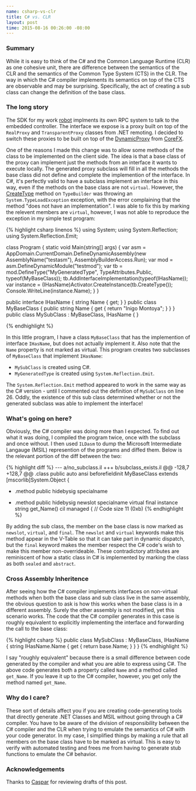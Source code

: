 ```yaml
---
name: csharp-vs-clr
title: C# vs. CLR
layout: post
time: 2015-08-16 00:26:00 -08:00
---
```


### Summary

While it is easy to think of the C# and the Common Language Runtime (CLR) as
one cohesive unit, there are difference between the semantics of the CLR and the
semantics of the Common Type System (CTS) in the CLR. The way in which the C#
compiler implements its semantics on top of the CTS are observable
and may be surprising. Specifically, the act of creating a sub class can change
the definition of the base class.

### The long story

The SDK for my work [robot][Robot] implments its own RPC system to talk to the
embedded controller. The interface we expose is a proxy built on top of the
`RealProxy` and `TransparentProxy` classes from .NET remoting. I decided to
switch these proxies to be built on top of the [DynamicProxy] from [CoreFX].

One of the reasons I made this change was to allow some methods of the class to
be implemented on the client side. The idea is that a base class of the proxy can implement
just the methods from an interface it wants to execute locally. The generated proxy
subclass will fill in all the methods the base class did not define and complete the
implemention of the interface. In C#, it's perfectly valid to have a subclass implement an
interface in this way, even if the methods on the base class are not `virtual`.
However, the [CreateType] method on `TypeBuilder` was throwing
an `System.TypeLoadException` exception, with the error complaining that the method
"does not have an implementation". I was able to fix this by marking the relevent
members are `virtual`, however, I was not able to reproduce the exception in my
simple test program:

{% highlight csharp linenos %}
using System;
using System.Reflection;
using System.Reflection.Emit;

class Program
{
    static void Main(string[] args)
    {
        var asm = AppDomain.CurrentDomain.DefineDynamicAssembly(new AssemblyName("testasm"), AssemblyBuilderAccess.Run);
        var mod = asm.DefineDynamicModule("testmod");
        var tb = mod.DefineType("MyGeneratedType", TypeAttributes.Public, typeof(MyBaseClass));
        tb.AddInterfaceImplementation(typeof(IHasName));
        var instance = (IHasName)Activator.CreateInstance(tb.CreateType());
        Console.WriteLine(instance.Name);
    }
}

public interface IHasName
{
    string Name { get; }
}
public class MyBaseClass
{
    public string Name { get { return "Inigo Montoya"; } }
}
public class MySubClass : MyBaseClass, IHasName { }

{% endhighlight %}

In this little program, I have a class `MyBaseClass` that has the implemention
of interface `IHasName`, but does not actually implement it. Also note that the
`Name` property is not marked as virtual. This program creates two subclasses of
`MyBaseClass` that implement `IHasName`:

  * `MySubClass` is created using C#.
  * `MyGeneratedType` is created using `System.Reflection.Emit`.

The `System.Reflection.Emit` method appeared to work in the same way as the C#
version - until I commented out the definition of `MySubClass` on line 26. Oddly, the
existence of this sub class determined whether or not the generated subclass was
able to implement the interface!

### What's going on here?

Obviously, the C# compiler was doing more than I expected. To find out what it was
doing, I compiled the program twice, once with the subclass and once without. I
then used `ILDasm` to dump the Microsoft Intermediate Langauge (MSIL) represention
of the programs and diffed them. Below is the relevant portion of the diff
between the two:

{% highlight diff %}
--- a/no_subclass.il
+++ b/subclass_exists.il
@@ -128,7 +128,7 @@
 .class public auto ansi beforefieldinit MyBaseClass
        extends [mscorlib]System.Object
 {
-  .method public hidebysig specialname
+  .method public hidebysig newslot specialname virtual final
           instance string get_Name() cil managed
   {
     // Code size       11 (0xb)
{% endhighlight %}

By adding the sub class, the member on the base class is now marked as `newslot`,
`virtual`, and `final`. The `newslot` and `virtual` keywords make this method
appear in the V-Table so that it can take part in dynamic dispatch, but the `final`
keyword makes the member respect the C# code's wish to make this member non-overrideable.
These contradictory attributes are reminiscent of how a static class in C# is
implemented by marking the class as both `sealed` and `abstract`.

### Cross Assembly Inheritence

After seeing how the C# compiler implements interfaces on non-virtual methods
when both the base class and sub class live in the same assembly, the obvious question
to ask is how this works when the base class is in a different assembly. Surely
the other assembly is not modified, yet this scenario works. The code that the
C# compiler generates in this case is roughly equivalent to explicitly
implementing the interface and forwarding the call to the base class:

{% highlight csharp %}
public class MySubClass : MyBaseClass, IHasName
{
    string IHasName.Name
    {
        get { return base.Name; }
    }
}
{% endhighlight %}

I say "roughly equivalent" because there is a small difference between code generated
by the compiler and what you are able to express using C#. The above code generates
both a property called `Name` and a method called `get_Name`. If you leave it up
to the C# compiler, however, you get only the method named `get_Name`.

### Why do I care?

These sort of details affect you if you are creating code-generating tools that
directly generate .NET Classes and MSIL without
going through a C# compiler. You have to be aware of the division of responsibility
between the C# compiler and the CLR when trying to emulate the semantics of C#
with your code generator. In my case, I simplified things by making a rule that all
members on the base class have to be marked as virtual. This is easy to verify
with automated testing and frees me from having to generate stub functions to
emulate the C# behavior.


### Acknowledgements

Thanks to [Caspar] for reviewing drafts of this post.

[Robot]: http://www.brooks.com/products/semiconductor-automation/factory-automation/spartan-sorters
[DynamicProxy]: https://github.com/dotnet/corefx/tree/0987afcd536743bf3a5cf868b3598e898f4aea53/src/System.Reflection.DispatchProxy
[CoreFx]: https://github.com/dotnet/corefx
[CreateType]: https://msdn.microsoft.com/en-us/library/system.reflection.emit.typebuilder.createtype.aspx
[Caspar]: https://github.com/CasparHansen
